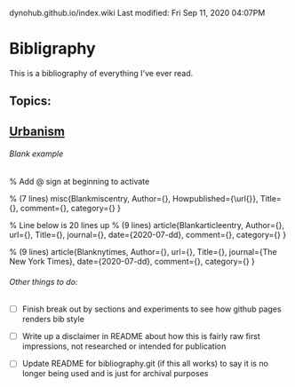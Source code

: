 dynohub.github.io/index.wiki
Last modified: Fri Sep 11, 2020  04:07PM


# Bibligraphy
This is a bibliography of everything I've ever read.

## Topics:
## [Urbanism](Urbanism)



###### Blank example 
% Add @ sign at beginning to activate

% (7 lines)
misc{Blankmiscentry,
  Author={},
  Howpublished={\url{}},
  Title={},
  comment={},
  category={}
}

% Line below is 20 lines up
% (9 lines)
article{Blankarticleentry,
  Author={},
  url={},
  Title={},
  journal={},
  date={2020-07-dd},
  comment={},
  category={}
}

% (9 lines)
article{Blanknytimes,
  Author={},
  url={},
  Title={},
  journal={The New York Times},
  date={2020-07-dd},
  comment={},
  category={}
}

###### Other things to do:
* [ ] Finish break out by sections and experiments to see how github pages renders bib style
* [ ] Write up a disclaimer in README about how this is fairly raw first impressions, not researched or intended for publication
* [ ] Update README for bibliography.git (if this all works) to say it is no longer being used and is just for archival purposes



